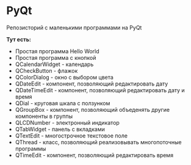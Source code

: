 # PyQt

Репозисторий с маленькими программами на PyQt

**Тут есть:**
* Простая программа Hello World
* Простая программа с кнопкой
* QCalendarWidget - календарь
* QCheckButton - флажок
* QСolorDialog - окно с выбором цвета
* QDateEdit - компонент, позволяющий редактировать дату
* QDateTimeEdit - компонент, позволяющий редактировать дату и время
* QDial - круговая шкала с ползунком
* QGroupBox - компонент, позволяющий объеденять другие компоненты в группы
* QLCDNumber - электронный индикатор
* QTabWidget - панель с вкладками
* QTextEdit - многострочное текстовое поле
* QThread - класс, позволяющий реализовывать многопоточные программы
* QTimeEdit - компонент, позволяющий редактировать время
